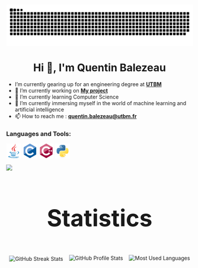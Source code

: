 <img src="https://raw.githubusercontent.com/balezeauquentin/balezeauquentin/output/snake.svg" alt="Snake animation" />

###
<h1 align="center">Hi 👋, I'm Quentin Balezeau</h1>

- I’m currently gearing up for an engineering degree at [**UTBM**](https://www.utbm.fr/)
- 🔭 I’m currently working on [**My project**](https://github.com/balezeauquentin)
- 🌱 I’m currently learning Computer Science 
- 🤖 I’m currently immersing myself in the world of machine learning and artificial intelligence
- 📫 How to reach me : **quentin.balezeau@utbm.fr**




<h3 align="left">Languages and Tools:</h3>
<p align="left">
<img src="https://raw.githubusercontent.com/teamedwardforever/Readme-Generator/71f25dd8b98329b168142a6b782a107b75eab178/svg/Skills/Languages/java-original.svg" alt="Java" width="40" height="40"/>
<img src="https://raw.githubusercontent.com/teamedwardforever/Readme-Generator/71f25dd8b98329b168142a6b782a107b75eab178/svg/Skills/Languages/c-original.svg" alt="C" width="40" height="40"/>
<img src="https://raw.githubusercontent.com/teamedwardforever/Readme-Generator/71f25dd8b98329b168142a6b782a107b75eab178/svg/Skills/Languages/cplusplus-original.svg" alt="CPP" width="40" height="40"/>
<img src="https://raw.githubusercontent.com/teamedwardforever/Readme-Generator/71f25dd8b98329b168142a6b782a107b75eab178/svg/Skills/Languages/python-original.svg" alt="Python" width="40" height="40"/>
</p>

<img src="https://user-images.githubusercontent.com/73097560/115834477-dbab4500-a447-11eb-908a-139a6edaec5c.gif"><h3 align="center" style="font-size: 62px;">Statistics</h3>
<div style="display: flex; justify-content: space-around; align-items: center;">
    <img align="center" height="166em" src="https://github-readme-streak-stats.herokuapp.com/?user=balezeauquentin&theme=codestackr" alt="GitHub Streak Stats" />
    <img align="center" src="http://github-profile-summary-cards.vercel.app/api/cards/stats?username=balezeauquentin&theme=2077" height="170em" alt="GitHub Profile Stats" />
    <img align="center" src="http://github-profile-summary-cards.vercel.app/api/cards/most-commit-language?username=balezeauquentin&theme=2077" height="170em" alt="Most Used Languages" />
</div>

<div align="center">
<a href="https://github.com/balezeauquentin">
</div>

